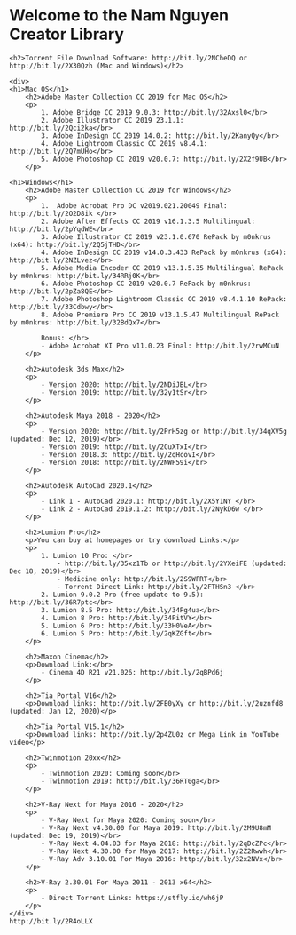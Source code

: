 <html>
<head>
    <title>Nam Nguyen Creator - Softwares Collection</title>
    <link rel="stylesheet" href="styles.css">
</head>

<body>
    <h1>Welcome to the Nam Nguyen Creator Library</h1>
    
    <h2>Torrent File Download Software: http://bit.ly/2NCheDQ or http://bit.ly/2X30Qzh (Mac and Windows)</h2>
    
    <div>
    <h1>Mac OS</h1>
		<h2>Adobe Master Collection CC 2019 for Mac OS</h2>
		<p>
            1. Adobe Bridge CC 2019 9.0.3: http://bit.ly/32Axsl0</br>
            2. Adobe Illustrator CC 2019 23.1.1: http://bit.ly/2Qci2ka</br>
            3. Adobe InDesign CC 2019 14.0.2: http://bit.ly/2KanyQy</br>
            4. Adobe Lightroom Classic CC 2019 v8.4.1: http://bit.ly/2Q7mUHo</br>
            5. Adobe Photoshop CC 2019 v20.0.7: http://bit.ly/2X2f9UB</br>
		</p>
		
	<h1>Windows</h1>	
		<h2>Adobe Master Collection CC 2019 for Windows</h2>
		<p>
            1.  Adobe Acrobat Pro DC v2019.021.20049 Final: http://bit.ly/2O2D8ik </br>
            2. Adobe After Effects CC 2019 v16.1.3.5 Multilingual: http://bit.ly/2pYqdWE</br>
            3. Adobe Illustrator CC 2019 v23.1.0.670 RePack by m0nkrus (x64): http://bit.ly/2Q5jTHD</br>
            4. Adobe InDesign CC 2019 v14.0.3.433 RePack by m0nkrus (x64): http://bit.ly/2NZLvez</br>
            5. Adobe Media Encoder CC 2019 v13.1.5.35 Multilingual RePack by m0nkrus: http://bit.ly/34RRj0K</br>
            6. Adobe Photoshop CC 2019 v20.0.7 RePack by m0nkrus: http://bit.ly/2pZa8QE</br>
            7. Adobe Photoshop Lightroom Classic CC 2019 v8.4.1.10 RePack: http://bit.ly/33Cdbwy</br>
            8. Adobe Premiere Pro CC 2019 v13.1.5.47 Multilingual RePack by m0nkrus: http://bit.ly/32BdQx7</br>
            
            Bonus: </br>
            - Adobe Acrobat XI Pro v11.0.23 Final: http://bit.ly/2rwMCuN
		</p>
		
        <h2>Autodesk 3ds Max</h2>
        <p>
            - Version 2020: http://bit.ly/2NDiJBL</br>
            - Version 2019: http://bit.ly/32y1tSr</br>
        </p>
        
        <h2>Autodesk Maya 2018 - 2020</h2>
        <p>
            - Version 2020: http://bit.ly/2PrH5zg or http://bit.ly/34qXV5g (updated: Dec 12, 2019)</br>
            - Version 2019: http://bit.ly/2CuXTxI</br>
            - Version 2018.3: http://bit.ly/2qHcovI</br>
            - Version 2018: http://bit.ly/2NWP59i</br>
        </p>
        
        <h2>Autodesk AutoCad 2020.1</h2>
		<p>
            - Link 1 - AutoCad 2020.1: http://bit.ly/2X5Y1NY </br>
            - Link 2 - AutoCad 2019.1.2: http://bit.ly/2NykD6w </br>
		</p>
        
        <h2>Lumion Pro</h2>
    	<p>You can buy at homepages or try download Links:</p>
    	<p>
			1. Lumion 10 Pro: </br>
			    - http://bit.ly/35xz1Tb or http://bit.ly/2YXeiFE (updated: Dec 18, 2019)</br>
			    - Medicine only: http://bit.ly/2S9WFRT</br>
			    - Torrent Direct Link: http://bit.ly/2FTHSn3 </br>
			2. Lumion 9.0.2 Pro (free update to 9.5): http://bit.ly/36R7ptc</br>
			3. Lumion 8.5 Pro: http://bit.ly/34Pg4ua</br>
			4. Lumion 8 Pro: http://bit.ly/34PitVY</br>
			5. Lumion 6 Pro: http://bit.ly/33H0VeA</br>
			6. Lumion 5 Pro: http://bit.ly/2qKZGft</br>
		</p>
        
		<h2>Maxon Cinema</h2>
		<p>Download Link:</br>
            - Cinema 4D R21 v21.026: http://bit.ly/2qBPd6j
        </p>
        
        <h2>Tia Portal V16</h2>
		<p>Download links: http://bit.ly/2FE0yXy or http://bit.ly/2uznfd8 (updated: Jan 12, 2020)</p>
		
		<h2>Tia Portal V15.1</h2>
		<p>Download links: http://bit.ly/2p4ZU0z or Mega Link in YouTube video</p>
        
        <h2>Twinmotion 20xx</h2>
        <p>
            - Twinmotion 2020: Coming soon</br>
            - Twinmotion 2019: http://bit.ly/36RT0ga</br>
        </p>
        
        <h2>V-Ray Next for Maya 2016 - 2020</h2>
        <p>
            - V-Ray Next for Maya 2020: Coming soon</br>
            - V-Ray Next v4.30.00 for Maya 2019: http://bit.ly/2M9U8mM (updated: Dec 19, 2019)</br>
            - V-Ray Next 4.04.03 for Maya 2018: http://bit.ly/2qDcZPc</br>
            - V-Ray Next 4.30.00 for Maya 2017: http://bit.ly/2Z2Rwwh</br>
            - V-Ray Adv 3.10.01 For Maya 2016: http://bit.ly/32x2NVx</br>
        </p>
        
        <h2>V-Ray 2.30.01 For Maya 2011 - 2013 x64</h2>
        <p>
            - Direct Torrent Links: https://stfly.io/wh6jP
        </p>
    </div>
    http://bit.ly/2R4oLLX
</body>

</html>
